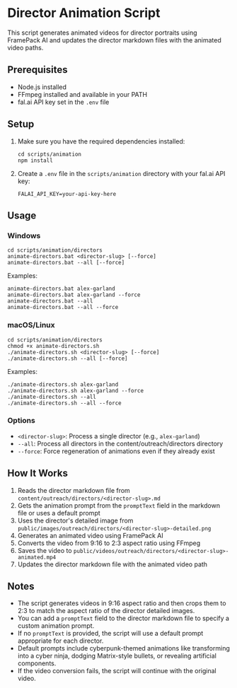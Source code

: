 # Director Animation Script

This script generates animated videos for director portraits using FramePack AI and updates the director markdown files with the animated video paths.

## Prerequisites

- Node.js installed
- FFmpeg installed and available in your PATH
- fal.ai API key set in the `.env` file

## Setup

1. Make sure you have the required dependencies installed:
   ```
   cd scripts/animation
   npm install
   ```

2. Create a `.env` file in the `scripts/animation` directory with your fal.ai API key:
   ```
   FALAI_API_KEY=your-api-key-here
   ```

## Usage

### Windows

```
cd scripts/animation/directors
animate-directors.bat <director-slug> [--force]
animate-directors.bat --all [--force]
```

Examples:
```
animate-directors.bat alex-garland
animate-directors.bat alex-garland --force
animate-directors.bat --all
animate-directors.bat --all --force
```

### macOS/Linux

```
cd scripts/animation/directors
chmod +x animate-directors.sh
./animate-directors.sh <director-slug> [--force]
./animate-directors.sh --all [--force]
```

Examples:
```
./animate-directors.sh alex-garland
./animate-directors.sh alex-garland --force
./animate-directors.sh --all
./animate-directors.sh --all --force
```

### Options

- `<director-slug>`: Process a single director (e.g., `alex-garland`)
- `--all`: Process all directors in the content/outreach/directors directory
- `--force`: Force regeneration of animations even if they already exist

## How It Works

1. Reads the director markdown file from `content/outreach/directors/<director-slug>.md`
2. Gets the animation prompt from the `promptText` field in the markdown file or uses a default prompt
3. Uses the director's detailed image from `public/images/outreach/directors/<director-slug>-detailed.png`
4. Generates an animated video using FramePack AI
5. Converts the video from 9:16 to 2:3 aspect ratio using FFmpeg
6. Saves the video to `public/videos/outreach/directors/<director-slug>-animated.mp4`
7. Updates the director markdown file with the animated video path

## Notes

- The script generates videos in 9:16 aspect ratio and then crops them to 2:3 to match the aspect ratio of the director detailed images.
- You can add a `promptText` field to the director markdown file to specify a custom animation prompt.
- If no `promptText` is provided, the script will use a default prompt appropriate for each director.
- Default prompts include cyberpunk-themed animations like transforming into a cyber ninja, dodging Matrix-style bullets, or revealing artificial components.
- If the video conversion fails, the script will continue with the original video.
